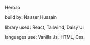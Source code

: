 Hero.Io 

build by: Nasser Hussain 

library used: React, Tailwind, Daisy Ui 

languages use: Vanilla Js, HTML, Css.
